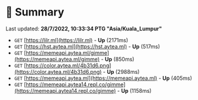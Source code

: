 # 📖 Summary
Last updated: **28/7/2022, 10:33:34 PTG "Asia/Kuala_Lumpur"**

- `GET` [https://lilr.ml](https://lilr.ml) - **Up** (2171ms)
- `GET` [https://hst.aytea.ml](https://hst.aytea.ml) - **Up** (517ms)
- `GET` [https://memeapi.aytea.ml/gimme](https://memeapi.aytea.ml/gimme) - **Up** (850ms)
- `GET` [https://color.aytea.ml/4b31d6.png](https://color.aytea.ml/4b31d6.png) - **Up** (2988ms)
- `GET` [https://memeapi.aytea.ml](https://memeapi.aytea.ml) - **Up** (405ms)
- `GET` [https://memeapi.aytea14.repl.co/gimme](https://memeapi.aytea14.repl.co/gimme) - **Up** (1158ms)
